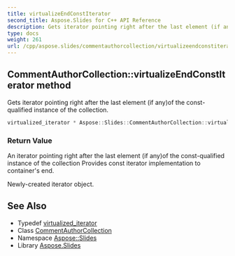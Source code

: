 ```yaml
---
title: virtualizeEndConstIterator
second_title: Aspose.Slides for C++ API Reference
description: Gets iterator pointing right after the last element (if any)of the const-qualified instance of the collection.
type: docs
weight: 261
url: /cpp/aspose.slides/commentauthorcollection/virtualizeendconstiterator/
---
```

## CommentAuthorCollection::virtualizeEndConstIterator method


Gets iterator pointing right after the last element (if any)of the const-qualified instance of the collection.

```cpp
virtualized_iterator * Aspose::Slides::CommentAuthorCollection::virtualizeEndConstIterator() const override
```


### Return Value

An iterator pointing right after the last element (if any)of the const-qualified instance of the collection Provides const iterator implementation to container's end. 

Newly-created iterator object.

## See Also

* Typedef [virtualized_iterator](../virtualized_iterator/)
* Class [CommentAuthorCollection](../)
* Namespace [Aspose::Slides](../../)
* Library [Aspose.Slides](../../../)
